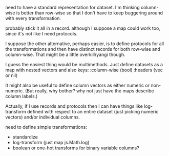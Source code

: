 need to have a standard representation for dataset.  I'm thinking column-wise is better than row-wise so that I don't have to keep buggering around with every transformation.

probably stick it all in a record.  although I suppose a map could work too, since it's not like I need protocols. 

I suppose the other alternative, perhaps easier, is to define protocols for all the transformations and then have distinct records for both row-wise and column-wise.  That might be a little overkill/yangi though. 

I guess the easiest thing would be multimethods. Just define datasets as a map with nested vectors and also keys: 
:column-wise (bool)
:headers (vec or nil)

It might also be useful to define column vectors as either numeric or non-numeric.  (But really, why bother?  why not just have the maps describe column labels.) 

Actually, if I use records and protocols then I can have things like log-transform defined with respect to an entire dataset (just picking numeric vectors) and/or individual columns.  

need to define simple transformations:
- standardize
- log-transform (just map js.Math.log)
- boolean or one-hot transforms for binary variable columns?
